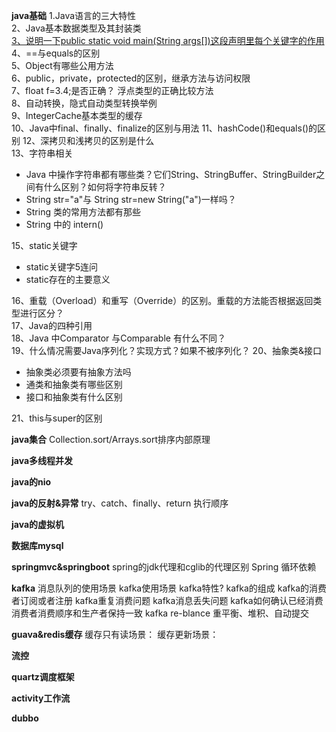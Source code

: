 **java基础**
1.Java语言的三大特性  
2、Java基本数据类型及其封装类    
[3、说明一下public static void main(String args[])这段声明里每个关键字的作用](Java/P_A_JAVA基础/A_Java基础.md)  
4、==与equals的区别  
5、Object有哪些公用方法   
6、public，private，protected的区别，继承方法与访问权限  
7、float f=3.4;是否正确？ 浮点类型的正确比较方法     
8、自动转换，隐式自动类型转换举例   
9、IntegerCache基本类型的缓存  
10、Java中final、finally、finalize的区别与用法
11、hashCode()和equals()的区别
12、深拷贝和浅拷贝的区别是什么  
13、字符串相关  

- Java 中操作字符串都有哪些类？它们String、StringBuffer、StringBuilder之间有什么区别？如何将字符串反转？ 
- String str="a"与 String str=new String("a")一样吗？  
- String 类的常用方法都有那些 
- String 中的 intern()

15、static关键字

- static关键字5连问  
- static存在的主要意义  

16、重载（Overload）和重写（Override）的区别。重载的方法能否根据返回类型进行区分？  
17、Java的四种引用  
18、Java 中Comparator 与Comparable 有什么不同？  
19、什么情况需要Java序列化？实现方式？如果不被序列化？
20、抽象类&接口

- 抽象类必须要有抽象方法吗
- 通类和抽象类有哪些区别
- 接口和抽象类有什么区别

21、this与super的区别

**java集合**
Collection.sort/Arrays.sort排序内部原理


**java多线程并发**

**java的nio**


**java的反射&异常**
try、catch、finally、return 执行顺序


**java的虚拟机**


**数据库mysql**


**springmvc&springboot**
spring的jdk代理和cglib的代理区别
Spring 循环依赖


**kafka**
消息队列的使用场景
kafka使用场景
kafka特性?
kafka的组成
kafka的消费者订阅或者注册
kafka重复消费问题
kafka消息丢失问题
kafka如何确认已经消费
消费者消费顺序和生产者保持一致
kafka re-blance 重平衡、堆积、自动提交


**guava&redis缓存**
缓存只有读场景：
缓存更新场景：



**流控**


**quartz调度框架**



**activity工作流**


**dubbo**





